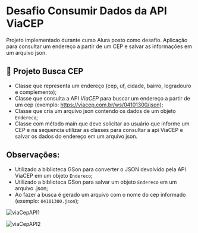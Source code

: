 # Desafio Consumir Dados da API ViaCEP


Projeto implementado durante curso Alura posto como desafio. Aplicação para consultar um endereço a partir de um CEP e salvar as informações em um arquivo json.


## 📮 Projeto Busca CEP

- Classe que representa um endereço (cep, uf, cidade, bairro, logradouro e complemento);
- Classe que consulta a API *ViaCEP* para buscar um endereço a partir de um cep (exemplo: https://viacep.com.br/ws/04101300/json);
- Classe que cria um arquivo json contendo os dados de um objeto `Endereco`;
- Classe com método main que deve solicitar ao usuário que informe um CEP e na sequencia utilizar as classes para consultar a api ViaCEP e salvar os dados do endereço em um arquivo json.

## Observações:
- Utilizado a biblioteca GSon para converter o JSON devolvido pela API ViaCEP em um objeto `Endereco`;
- Utilizado a biblioteca GSon para salvar um objeto `Endereco` em um arquivo .json;
- Ao fazer a busca é gerado um arquivo com o nome do cep informado (exemplo: `04101300.json`);

![viaCepAPI1](https://github.com/user-attachments/assets/090765c2-d295-421b-9870-ac7907a7d614)

![viaCepAPI2](https://github.com/user-attachments/assets/aeb9c14f-3a61-41e5-90ab-4ea3167fd6ce)
